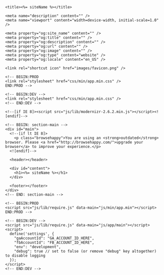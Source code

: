 <!DOCTYPE html>
<!--[if lt IE 7]><html class="no-js lt-ie9 lt-ie8 lt-ie7"><![endif]-->
<!--[if IE 7]><html class="no-js lt-ie9 lt-ie8"><![endif]-->
<!--[if IE 8]><html class="no-js lt-ie9"><![endif]-->
<!--[if gt IE 8]><!--><html class="no-js"><!--<![endif]-->
  <head>
    <meta charset="utf-8" />
    <meta http-equiv="X-UA-Compatible" content="IE=edge,chrome=1" />

    <title><%= siteName %></title>

    <meta name="description" content="" />
    <meta name="viewport" content="width=device-width, initial-scale=1.0" />

    <meta property="og:site_name" content="" />
    <meta property="og:title" content="" />
    <meta property="og:description" content="" />
    <meta property="og:url" content="" />
    <meta property="og:image" content="" />
    <meta property="og:type" content="website" />
    <meta property="og:locale" content="en_US" />

    <link rel="shortcut icon" href="images/favicon.png" />

    <!-- BEGIN:PROD
    <link rel="stylesheet" href="css/min/app.min.css" />
    END:PROD -->

    <!-- BEGIN:DEV -->
    <link rel="stylesheet" href="css/min/app.min.css" />
    <!-- END:DEV -->

    <!--[if IE 8]><script src="js/lib/modernizr-2.6.2.min.js"></script><![endif]-->
  </head>
  <body>

    <!-- BEGIN: section-main -->
    <div id="main">
      <!--[if lt IE 8]>
        <p class="browsehappy">You are using an <strong>outdated</strong> browser. Please <a href="http://browsehappy.com/">upgrade your browser</a> to improve your experience.</p>
      <![endif]-->

      <header></header>

      <div id="content">
        <h1><%= siteName %></h1>
      </div>

      <footer></footer>
    </div>
    <!-- END: section-main -->

    <!-- BEGIN:PROD
    <script src="js/lib/require.js" data-main="js/min/app.min"></script>
    END:PROD -->

    <!-- BEGIN:DEV -->
    <script src="js/lib/require.js" data-main="js/app/main"></script>
    <script>
      define('settings', {
        "gaAccountId": "GA_ACCOUNT_ID_HERE",
        "fbAccountId": "FB_ACCOUNT_ID_HERE",
        "env": "development",
        "debug": true // set to false (or remove "debug" key altogether) to disable logging
      });
    </script>
    <!-- END:DEV -->

  </body>
</html>
